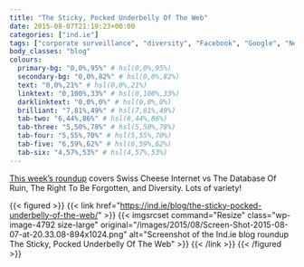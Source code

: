 ```yaml
---
title: "The Sticky, Pocked Underbelly Of The Web"
date: 2015-08-07T21:19:23+00:00
categories: ["ind.ie"]
tags: ["corporate surveillance", "diversity", "Facebook", "Google", "Netzpolitick", "right to be forgotten", "Victor Papanek", "White Hat Magazine"]
body_classes: "blog"
colours:
  primary-bg: "0,0%,95%" # hsl(0,0%,95%)
  secondary-bg: "0,0%,82%" # hsl(0,0%,82%)
  text: "0,0%,21%" # hsl(0,0%,21%)
  linktext: "0,100%,33%" # hsl(0,100%,33%)
  darklinktext: "0,0%,0%" # hsl(0,0%,0%)
  brilliant: "7,81%,49%" # hsl(7,81%,49%)
  tab-two: "6,44%,86%" # hsl(6,44%,86%)
  tab-three: "5,50%,78%" # hsl(5,50%,78%)
  tab-four: "5,55%,70%" # hsl(5,55%,70%)
  tab-five: "6,59%,62%" # hsl(6,59%,62%)
  tab-six: "4,57%,53%" # hsl(4,57%,53%)
---
```


[This week’s roundup](https://ind.ie/blog/the-sticky-pocked-underbelly-of-the-web/) covers Swiss Cheese Internet vs The Database Of Ruin, The Right To Be Forgotten, and Diversity. Lots of variety!

{{< figured >}}
  {{< link href="https://ind.ie/blog/the-sticky-pocked-underbelly-of-the-web/" >}}
  	{{< imgsrcset command="Resize" class="wp-image-4792 size-large" original="/images/2015/08/Screen-Shot-2015-08-07-at-20.33.08-894x1024.png" alt="Screenshot of the Ind.ie blog roundup The Sticky, Pocked Underbelly Of The Web" >}}
  {{< /link >}}
{{< /figured >}}

